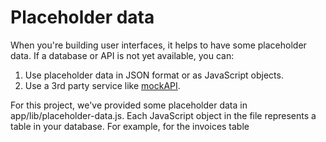 # Placeholder data

When you're building user interfaces, it helps to have some placeholder data. If a database or API is not yet available, you can:

1. Use placeholder data in JSON format or as JavaScript objects.
2. Use a 3rd party service like [mockAPI](https://mockapi.io/).

For this project, we've provided some placeholder data in app/lib/placeholder-data.js. Each JavaScript object in the file represents a table in your database. For example, for the invoices table